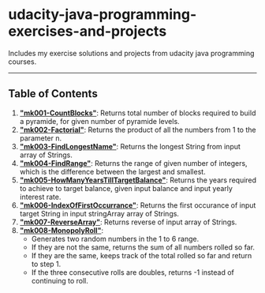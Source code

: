 # udacity-java-programming-exercises-and-projects

Includes my exercise solutions and projects from udacity java programming courses.

---

## Table of Contents

1. **["mk001-CountBlocks"](https://github.com/karakose77/udacity-java-programming-exercises-and-projects/blob/master/mk001-CountBlocks/CountBlocks.java)**: Returns total number of blocks required to build a pyramide, for given number of pyramide levels.
2. **["mk002-Factorial"](https://github.com/karakose77/udacity-java-programming-exercises-and-projects/blob/master/mk002-Factorial/Factorial.java)**: Returns the product of all the numbers from 1 to the parameter n.
3. **["mk003-FindLongestName"](https://github.com/karakose77/udacity-java-programming-exercises-and-projects/blob/master/mk003-FindLongestName/FindLongestName.java)**: Returns the longest String from input array of Strings.
4. **["mk004-FindRange"](https://github.com/karakose77/udacity-java-programming-exercises-and-projects/blob/master/mk004-FindRange/FindRange.java)**: Returns the range of given number of integers, which is the difference between the largest and smallest.
5. **["mk005-HowManyYearsTillTargetBalance"](https://github.com/karakose77/udacity-java-programming-exercises-and-projects/blob/master/mk005-HowManyYearsTillTargetBalance/HowManyYearsTillTargetBalance.java)**: Returns the years required to achieve to target balance, given input balance and input yearly interest rate.
6. **["mk006-IndexOfFirstOccurrance"](https://github.com/karakose77/udacity-java-programming-exercises-and-projects/blob/master/mk006-IndexOfFirstOccurrance/IndexOfFirstOccurrance.java)**: Returns the first occurance of input target String in input stringArray array of Strings.
7. **["mk007-ReverseArray"](https://github.com/karakose77/udacity-java-programming-exercises-and-projects/blob/master/mk007-ReverseArray/ReverseArray.java)**: Returns reverse of input array of Strings.
8. **["mk008-MonopolyRoll"](https://github.com/karakose77/udacity-java-programming-exercises-and-projects/blob/master/mk008-MonopolyRoll/MonopolyRoll.java)**:   
     * Generates two random numbers in the 1 to 6 range.    
     * If they are not the same, returns the sum of all numbers rolled so far.    
     * If they are the same, keeps track of the total rolled so far and return to step 1.
     * If the three consecutive rolls are doubles, returns -1 instead of continuing to roll.